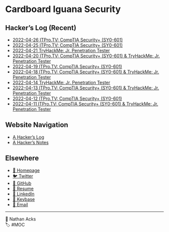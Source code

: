 # Cardboard Iguana Security

## Hacker’s Log (Recent)

* [2022-04-26 ITPro.TV: CompTIA Security+ (SY0-601)](log/2022-04-26-itprotv-comptia-security-plus.md)
* [2022-04-25 ITPro.TV: CompTIA Security+ (SY0-601)](log/2022-04-25-itprotv-comptia-security-plus.md)
* [2022-04-21 TryHackMe: Jr. Penetration Tester](log/2022-04-21-tryhackme-jr-penetration-tester.md)
* [2022-04-20 ITPro.TV: CompTIA Security+ (SY0-601) & TryHackMe: Jr. Penetration Tester](log/2022-04-20-itprotv-comptia-security-plus-and-tryhackme-jr-penetration-tester.md)
* [2022-04-19 ITPro.TV: CompTIA Security+ (SY0-601)](log/2022-04-19-itprotv-comptia-security-plus.md)
* [2022-04-18 ITPro.TV: CompTIA Security+ (SY0-601) & TryHackMe: Jr. Penetration Tester](log/2022-04-18-itprotv-comptia-security-plus-and-tryhackme-jr-penetration-tester.md)
* [2022-04-14 TryHackMe: Jr. Penetration Tester](log/2022-04-14-tryhackme-jr-penetration-tester.md)
* [2022-04-13 ITPro.TV: CompTIA Security+ (SY0-601) & TryHackMe: Jr. Penetration Tester](log/2022-04-13-itprotv-comptia-security-plus-and-tryhackme-jr-penetration-tester.md)
* [2022-04-12 ITPro.TV: CompTIA Security+ (SY0-601)](log/2022-04-12-itprotv-comptia-security-plus.md)
* [2022-04-11 ITPro.TV: CompTIA Security+ (SY0-601) & TryHackMe: Jr. Penetration Tester](log/2022-04-11-itprotv-comptia-security-plus-and-tryhackme-jr-penetration-tester.md)

## Website Navigation

* [A Hacker’s Log](log.md)
* [A Hacker’s Notes](notes.md)

## Elsewhere

* [<span aria-hidden="true">🌱</span> Homepage](https://necopinus.xyz)
* [<span aria-hidden="true">🐦</span> Twitter](https://twitter.com/necopinus)
* [<span aria-hidden="true">🐙</span> GitHub](https://github.com/necopinus)
* [<span aria-hidden="true">📄</span> Resume](https://registry.jsonresume.org/necopinus)
* [<span aria-hidden="true">🌃</span> LinkedIn](https://www.linkedin.com/in/necopinus/)
* [<span aria-hidden="true">🔏</span> Keybase](https://keybase.io/necopinus)
* [<span aria-hidden="true">📧</span> Email](mailto:nathan.acks@cardboard-iguana.com)

- - - -

<span aria-hidden="true">👤</span> Nathan Acks  
<span aria-hidden="true">🏷️</span> #MOC
